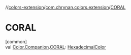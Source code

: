//[colors-extension](../../index.md)/[com.chrynan.colors.extension](index.md)/[CORAL](-c-o-r-a-l.md)

# CORAL

[common]\
val [Color.Companion](../../../colors-core/colors-core/com.chrynan.colors/-color/-companion/index.md).[CORAL](-c-o-r-a-l.md): [HexadecimalColor](../../../colors-core/colors-core/com.chrynan.colors/-hexadecimal-color/index.md)
